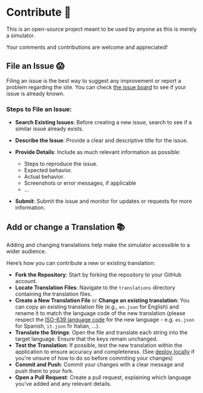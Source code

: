 # Contribute 🤝

This is an open-source project meant to be used by anyone as this is merely a simulator.

Your comments and contributions are welcome and appreciated!

## File an Issue 😱

Filing an issue is the best way to suggest any improvement or report a problem regarding the site. You can check [the issue board](https://github.com/odysseu/python-app/issues?q=is%3Aissue) to see if your issue is already known.

### Steps to File an Issue:

- **Search Existing Issues**: Before creating a new issue, search to see if a similar issue already exists.
- **Describe the Issue**: Provide a clear and descriptive title for the issue.
- **Provide Details**: Include as much relevant information as possible:
   - Steps to reproduce the issue.
   - Expected behavior.
   - Actual behavior.
   - Screenshots or error messages, if applicable
   - ...

- **Submit**: Submit the issue and monitor for updates or requests for more information.

## Add or change a Translation 📚️

Adding and changing translations help make the simulator accessible to a wider audience.

Here’s how you can contribute a new or existing translation:

- **Fork the Repository**: Start by forking the repository to your GitHub account.
- **Locate Translation Files**: Navigate to the `translations` directory containing the translation files.
- **Create a New Translation File** or **Change an existing translation**: You can copy an existing translation file (e.g., `en.json` for English) and rename it to match the language code of the new translation (please respect the [ISO-639 language code](https://en.wikipedia.org/wiki/List_of_ISO_639_language_codes) for the new language - e.g. `es.json` for Spanish, `it.json` fir Italian, ...).
- **Translate the Strings**: Open the file and translate each string into the target language. Ensure that the keys remain unchanged.
- **Test the Translation**: If possible, test the new translation within the application to ensure accuracy and completeness. (See [deploy locally](https://github.com/odysseu/HabitatCalc/tree/main?tab=readme-ov-file#deploy-locally-) if you're unsure of how to do so before commiting your changes)
- **Commit and Push**: Commit your changes with a clear message and push them to your fork.
- **Open a Pull Request**: Create a pull request, explaining which language you’ve added and any relevant details.